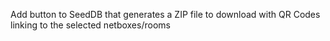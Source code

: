 Add button to SeedDB that generates a ZIP file to download with QR Codes linking to the selected netboxes/rooms